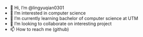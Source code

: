 - 👋 Hi, I’m @lingyuqian0301
- 👀 I’m interested in computer science
- 🌱 I’m currently learning bachelor of computer science at UTM
- 💞️ I’m looking to collaborate on interesting project
- 📫 How to reach me (github)

<!---
lingyuqian0301/lingyuqian0301 is a ✨ special ✨ repository because its `README.md` (this file) appears on your GitHub profile.
You can click the Preview link to take a look at your changes.
--->
